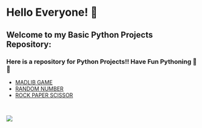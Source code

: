 
# Hello Everyone! 👋
## Welcome to my Basic Python Projects Repository:
### Here is a repository for Python Projects!! Have Fun Pythoning 🐍🐍
- <a href="">MADLIB GAME</a> 
- <a href="">RANDOM NUMBER</a> 
- <a href="">ROCK PAPER SCISSOR</a>  
<br />

![](https://komarev.com/ghpvc/?username=shecoderfinally&color=a17ac8)






